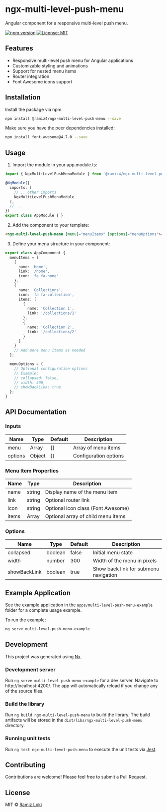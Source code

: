 # ngx-multi-level-push-menu

Angular component for a responsive multi-level push menu.

[![npm version](https://badge.fury.io/js/%40ramiz4%2Fngx-multi-level-push-menu.svg)](https://badge.fury.io/js/%40ramiz4%2Fngx-multi-level-push-menu)
[![License: MIT](https://img.shields.io/badge/License-MIT-yellow.svg)](https://opensource.org/licenses/MIT)

## Features

- Responsive multi-level push menu for Angular applications
- Customizable styling and animations
- Support for nested menu items
- Router integration
- Font Awesome icons support

## Installation

Install the package via npm:

```bash
npm install @ramiz4/ngx-multi-level-push-menu --save
```

Make sure you have the peer dependencies installed:

```bash
npm install font-awesome@4.7.0 --save
```

## Usage

1. Import the module in your app.module.ts:

```typescript
import { NgxMultiLevelPushMenuModule } from '@ramiz4/ngx-multi-level-push-menu';

@NgModule({
  imports: [
    // ...other imports
    NgxMultiLevelPushMenuModule
  ],
  // ...
})
export class AppModule { }
```

2. Add the component to your template:

```html
<ngx-multi-level-push-menu [menu]="menuItems" [options]="menuOptions"></ngx-multi-level-push-menu>
```

3. Define your menu structure in your component:

```typescript
export class AppComponent {
  menuItems = [
    {
      name: 'Home',
      link: '/home',
      icon: 'fa fa-home'
    },
    {
      name: 'Collections',
      icon: 'fa fa-collection',
      items: [
        {
          name: 'Collection 1',
          link: '/collections/1'
        },
        {
          name: 'Collection 2',
          link: '/collections/2'
        }
      ]
    }
    // Add more menu items as needed
  ];

  menuOptions = {
    // Optional configuration options
    // Example:
    // collapsed: false,
    // width: 300,
    // showBackLink: true
  };
}
```

## API Documentation

### Inputs

| Name | Type | Default | Description |
|------|------|---------|-------------|
| menu | Array | [] | Array of menu items |
| options | Object | {} | Configuration options |

### Menu Item Properties

| Name | Type | Description |
|------|------|-------------|
| name | string | Display name of the menu item |
| link | string | Optional router link |
| icon | string | Optional icon class (Font Awesome) |
| items | Array | Optional array of child menu items |

### Options

| Name | Type | Default | Description |
|------|------|---------|-------------|
| collapsed | boolean | false | Initial menu state |
| width | number | 300 | Width of the menu in pixels |
| showBackLink | boolean | true | Show back link for submenu navigation |

## Example Application

See the example application in the `apps/multi-level-push-menu-example` folder for a complete usage example.

To run the example:

```bash
ng serve multi-level-push-menu-example
```

## Development

This project was generated using [Nx](https://nx.dev).

### Development server

Run `ng serve multi-level-push-menu-example` for a dev server. Navigate to http://localhost:4200/. The app will automatically reload if you change any of the source files.

### Build the library

Run `ng build ngx-multi-level-push-menu` to build the library. The build artifacts will be stored in the `dist/libs/ngx-multi-level-push-menu` directory.

### Running unit tests

Run `ng test ngx-multi-level-push-menu` to execute the unit tests via [Jest](https://jestjs.io).

## Contributing

Contributions are welcome! Please feel free to submit a Pull Request.

## License

MIT © [Ramiz Loki](https://ramizloki.com)
